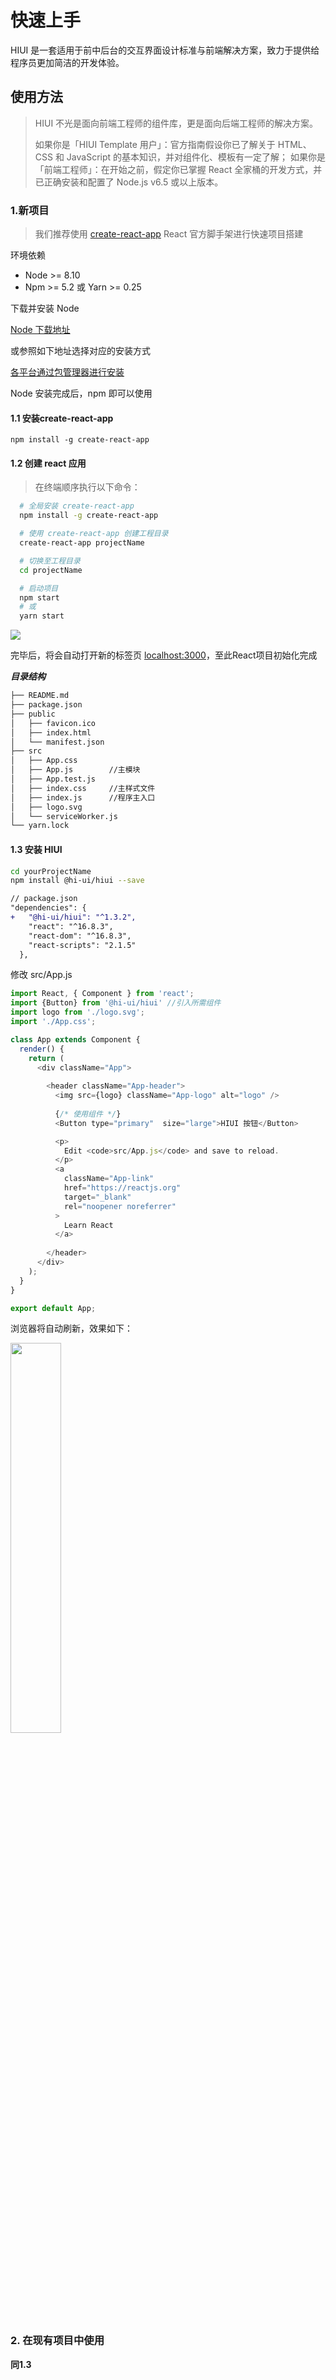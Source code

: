 # 快速上手

HIUI 是一套适用于前中后台的交互界面设计标准与前端解决方案，致力于提供给程序员更加简洁的开发体验。

## 使用方法

> HIUI 不光是面向前端工程师的组件库，更是面向后端工程师的解决方案。
>
> 如果你是「HIUI Template 用户」：官方指南假设你已了解关于 HTML、CSS 和 JavaScript 的基本知识，并对组件化、模板有一定了解；
> 如果你是「前端工程师」：在开始之前，假定你已掌握 React 全家桶的开发方式，并已正确安装和配置了 Node.js v6.5 或以上版本。

### 1.新项目

> 我们推荐使用 [create-react-app](https://www.npmjs.com/package/create-react-app) React 官方脚手架进行快速项目搭建

环境依赖

- Node >= 8.10
- Npm >= 5.2  或 Yarn >= 0.25

下载并安装 Node

[Node 下载地址](https://nodejs.org/zh-cn/download/)

或参照如下地址选择对应的安装方式

[各平台通过包管理器进行安装](https://nodejs.org/zh-cn/download/package-manager/)

Node 安装完成后，npm 即可以使用

#### 1.1 安装create-react-app

```shell
npm install -g create-react-app
```

#### 1.2 创建 react 应用

> 在终端顺序执行以下命令：

```bash
  # 全局安装 create-react-app
  npm install -g create-react-app

  # 使用 create-react-app 创建工程目录
  create-react-app projectName

  # 切换至工程目录
  cd projectName

  # 启动项目
  npm start 
  # 或
  yarn start
```

![](./static/img/docs/create-react-app.gif)

完毕后，将会自动打开新的标签页 [localhost:3000](localhost:3000)，至此React项目初始化完成

***目录结构***

```html
├── README.md
├── package.json
├── public
│   ├── favicon.ico
│   ├── index.html
│   └── manifest.json
├── src
│   ├── App.css
│   ├── App.js        //主模块
│   ├── App.test.js
│   ├── index.css     //主样式文件
│   ├── index.js      //程序主入口
│   ├── logo.svg
│   └── serviceWorker.js
└── yarn.lock
```

#### 1.3 安装 HIUI

```sh
cd yourProjectName
npm install @hi-ui/hiui --save
```

```diff
// package.json  
"dependencies": {
+   "@hi-ui/hiui": "^1.3.2",
    "react": "^16.8.3",
    "react-dom": "^16.8.3",
    "react-scripts": "2.1.5"
  },
```

修改 src/App.js

```javascript
import React, { Component } from 'react';
import {Button} from '@hi-ui/hiui' //引入所需组件
import logo from './logo.svg';
import './App.css';

class App extends Component {
  render() {
    return (
      <div className="App">
      
        <header className="App-header">
          <img src={logo} className="App-logo" alt="logo" />
        
          {/* 使用组件 */}
          <Button type="primary"  size="large">HIUI 按钮</Button>

          <p>
            Edit <code>src/App.js</code> and save to reload.
          </p>
          <a
            className="App-link"
            href="https://reactjs.org"
            target="_blank"
            rel="noopener noreferrer"
          >
            Learn React
          </a>
          
        </header>
      </div>
    );
  }
}

export default App;
```

浏览器将自动刷新，效果如下：

<img src="./static/img/docs/effect.jpg" width="40%"/>

### 2. 在现有项目中使用

**同1.3**

